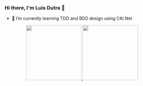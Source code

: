 ### Hi there, I'm Luis Dutra 👋

- 🌱 I’m currently learning TDD and BDD design using C#/.Net

<div align="center">
  <a href="https://github.com/LuisDutra">
  <img height="180em" src="https://github-readme-stats.vercel.app/api?username=LuisDutra&show_icons=true&theme=midnight-purple&include_all_commits=true&count_private=true"/>
  <img height="180em" src="https://github-readme-stats.vercel.app/api/top-langs/?username=LuisDutra&layout=compact&langs_count=7&theme=midnight-purple"/>

<!--
**LuisDutra/LuisDutra** is a ✨ _special_ ✨ repository because its `README.md` (this file) appears on your GitHub profile.

Here are some ideas to get you started:

- 🔭 I’m currently working on ...
- 🌱 I’m currently learning ...
- 👯 I’m looking to collaborate on ...
- 🤔 I’m looking for help with ...
- 💬 Ask me about ...
- 📫 How to reach me: ...
- 😄 Pronouns: ...
- ⚡ Fun fact: ...
-->
